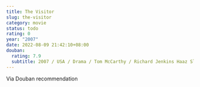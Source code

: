 ```yaml
---
title: The Visitor
slug: the-visitor
category: movie
status: todo
rating: 0
year: "2007"
date: 2022-08-09 21:42:10+08:00
douban:
  rating: 7.9
  subtitle: 2007 / USA / Drama / Tom McCarthy / Richard Jenkins Haaz Sleiman
---
```


Via Douban recommendation
